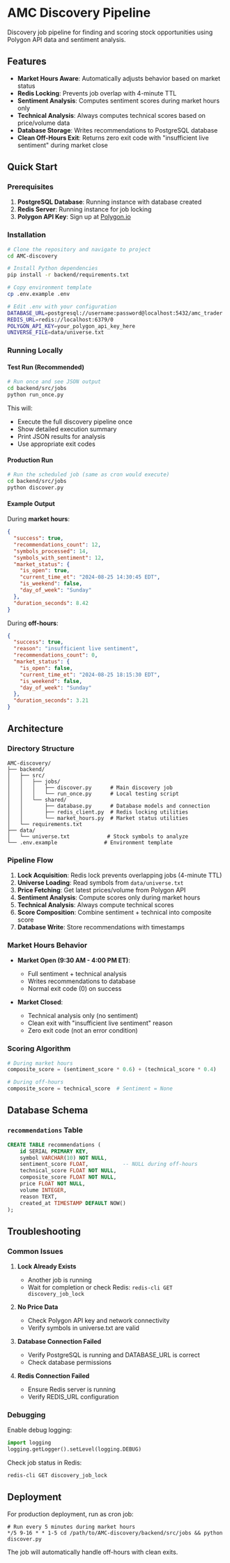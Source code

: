 # AMC Discovery Pipeline

Discovery job pipeline for finding and scoring stock opportunities using Polygon API data and sentiment analysis.

## Features

- **Market Hours Aware**: Automatically adjusts behavior based on market status
- **Redis Locking**: Prevents job overlap with 4-minute TTL
- **Sentiment Analysis**: Computes sentiment scores during market hours only
- **Technical Analysis**: Always computes technical scores based on price/volume data
- **Database Storage**: Writes recommendations to PostgreSQL database
- **Clean Off-Hours Exit**: Returns zero exit code with "insufficient live sentiment" during market close

## Quick Start

### Prerequisites

1. **PostgreSQL Database**: Running instance with database created
2. **Redis Server**: Running instance for job locking
3. **Polygon API Key**: Sign up at [Polygon.io](https://polygon.io)

### Installation

```bash
# Clone the repository and navigate to project
cd AMC-discovery

# Install Python dependencies
pip install -r backend/requirements.txt

# Copy environment template
cp .env.example .env

# Edit .env with your configuration
DATABASE_URL=postgresql://username:password@localhost:5432/amc_trader
REDIS_URL=redis://localhost:6379/0
POLYGON_API_KEY=your_polygon_api_key_here
UNIVERSE_FILE=data/universe.txt
```

### Running Locally

#### Test Run (Recommended)
```bash
# Run once and see JSON output
cd backend/src/jobs
python run_once.py
```

This will:
- Execute the full discovery pipeline once
- Show detailed execution summary
- Print JSON results for analysis
- Use appropriate exit codes

#### Production Run
```bash
# Run the scheduled job (same as cron would execute)
cd backend/src/jobs  
python discover.py
```

#### Example Output

During **market hours**:
```json
{
  "success": true,
  "recommendations_count": 12,
  "symbols_processed": 14,
  "symbols_with_sentiment": 12,
  "market_status": {
    "is_open": true,
    "current_time_et": "2024-08-25 14:30:45 EDT",
    "is_weekend": false,
    "day_of_week": "Sunday"
  },
  "duration_seconds": 8.42
}
```

During **off-hours**:
```json
{
  "success": true,
  "reason": "insufficient live sentiment", 
  "recommendations_count": 0,
  "market_status": {
    "is_open": false,
    "current_time_et": "2024-08-25 18:15:30 EDT",
    "is_weekend": false,
    "day_of_week": "Sunday"
  },
  "duration_seconds": 3.21
}
```

## Architecture

### Directory Structure
```
AMC-discovery/
├── backend/
│   ├── src/
│   │   ├── jobs/
│   │   │   ├── discover.py      # Main discovery job
│   │   │   └── run_once.py      # Local testing script
│   │   └── shared/
│   │       ├── database.py      # Database models and connection
│   │       ├── redis_client.py  # Redis locking utilities
│   │       └── market_hours.py  # Market status utilities
│   └── requirements.txt
├── data/
│   └── universe.txt            # Stock symbols to analyze
└── .env.example               # Environment template
```

### Pipeline Flow

1. **Lock Acquisition**: Redis lock prevents overlapping jobs (4-minute TTL)
2. **Universe Loading**: Read symbols from `data/universe.txt`
3. **Price Fetching**: Get latest prices/volume from Polygon API
4. **Sentiment Analysis**: Compute scores only during market hours
5. **Technical Analysis**: Always compute technical scores
6. **Score Composition**: Combine sentiment + technical into composite score
7. **Database Write**: Store recommendations with timestamps

### Market Hours Behavior

- **Market Open (9:30 AM - 4:00 PM ET)**:
  - Full sentiment + technical analysis
  - Writes recommendations to database
  - Normal exit code (0) on success

- **Market Closed**:
  - Technical analysis only (no sentiment)
  - Clean exit with "insufficient live sentiment" reason
  - Zero exit code (not an error condition)

### Scoring Algorithm

```python
# During market hours
composite_score = (sentiment_score * 0.6) + (technical_score * 0.4)

# During off-hours  
composite_score = technical_score  # Sentiment = None
```

## Database Schema

### `recommendations` Table
```sql
CREATE TABLE recommendations (
    id SERIAL PRIMARY KEY,
    symbol VARCHAR(10) NOT NULL,
    sentiment_score FLOAT,           -- NULL during off-hours
    technical_score FLOAT NOT NULL,
    composite_score FLOAT NOT NULL,
    price FLOAT NOT NULL,
    volume INTEGER,
    reason TEXT,
    created_at TIMESTAMP DEFAULT NOW()
);
```

## Troubleshooting

### Common Issues

1. **Lock Already Exists**
   - Another job is running
   - Wait for completion or check Redis: `redis-cli GET discovery_job_lock`

2. **No Price Data**
   - Check Polygon API key and network connectivity
   - Verify symbols in universe.txt are valid

3. **Database Connection Failed**
   - Verify PostgreSQL is running and DATABASE_URL is correct
   - Check database permissions

4. **Redis Connection Failed**
   - Ensure Redis server is running
   - Verify REDIS_URL configuration

### Debugging

Enable debug logging:
```python
import logging
logging.getLogger().setLevel(logging.DEBUG)
```

Check job status in Redis:
```bash
redis-cli GET discovery_job_lock
```

## Deployment

For production deployment, run as cron job:

```cron
# Run every 5 minutes during market hours
*/5 9-16 * * 1-5 cd /path/to/AMC-discovery/backend/src/jobs && python discover.py
```

The job will automatically handle off-hours with clean exits.<!-- API redeploy trigger Mon Aug 25 18:20:26 PDT 2025 -->
<!-- Debug deploy trigger Mon Aug 25 18:40:00 PDT 2025 -->
<!-- Polygon v3 deploy trigger Mon Aug 25 18:57:23 PDT 2025 -->
<!-- Trades contract deploy trigger Mon Aug 25 19:55:39 PDT 2025 -->
<!-- Trace trades handler v2 deploy trigger Mon Aug 25 20:24:53 PDT 2025 -->
<!-- FORCE MANUAL DEPLOY: Clear cache & deploy c3cee3e Mon Aug 25 20:30:16 PDT 2025 -->
<!-- RENDER MANUAL DEPLOY: Clear cache & deploy build-proof fix Mon Aug 25 21:01:04 PDT 2025 -->
